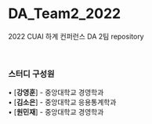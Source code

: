 # DA_Team2_2022

2022 CUAI 하계 컨퍼런스 DA 2팀 repository

<br/>


### 스터디 구성원
 
• [**강영훈**] - 중앙대학교 경영학과  
• [**김소은**] - 중앙대학교 응용통계학과   
• [**원민재**] - 중앙대학교 경영학과   
<br/>
